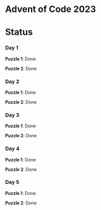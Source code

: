 # Advent of Code 2023

# Status

### Day 1
**Puzzle 1**: Done

**Puzzle 2**: Done

### Day 2
**Puzzle 1**: Done

**Puzzle 2**: Done

### Day 3
**Puzzle 1**: Done

**Puzzle 2**: Done

### Day 4
**Puzzle 1**: Done

**Puzzle 2**: Done

### Day 5
**Puzzle 1**: Done

**Puzzle 2**: Done